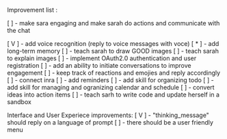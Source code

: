 Improvement list :

[ ] - make sara engaging and make sarah do actions and communicate with the chat

[ V ] - add voice recognition (reply to voice messages with voce)
[ * ] - add long-term memory
[ ] - teach sarah to draw GOOD images
[ ] - teach sarah to explain images
[ ] - implement OAuth2.0 authentication and user registration
[ ] - add an ability to initiate conversations to improve engagement
[ ] - keep track of reactions and emojies and reply accordingly
[ ] - connect inra
[ ] - add reminders
[ ] - add skill for organizing todo
[ ] - add skill for managing and ogranizing calendar and schedule
[ ] - convert ideas into action items
[ ] - teach sarh to write code and update herself in a sandbox


Interface and User Experiece improvements:
[ V ] - "thinking_message" should reply on a language of prompt
[ ] - there should be a user friendly menu


